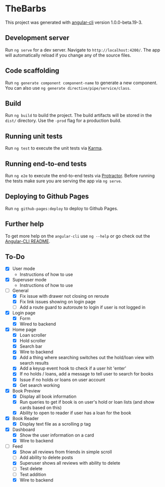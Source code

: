 # TheBarbs

This project was generated with [angular-cli](https://github.com/angular/angular-cli) version 1.0.0-beta.19-3.

## Development server

Run `ng serve` for a dev server. Navigate to `http://localhost:4200/`. The app will automatically reload if you change any of the source files.

## Code scaffolding

Run `ng generate component component-name` to generate a new component. You can also use `ng generate directive/pipe/service/class`.

## Build

Run `ng build` to build the project. The build artifacts will be stored in the `dist/` directory. Use the `-prod` flag for a production build.

## Running unit tests

Run `ng test` to execute the unit tests via [Karma](https://karma-runner.github.io).

## Running end-to-end tests

Run `ng e2e` to execute the end-to-end tests via [Protractor](http://www.protractortest.org/).
Before running the tests make sure you are serving the app via `ng serve`.

## Deploying to Github Pages

Run `ng github-pages:deploy` to deploy to Github Pages.

## Further help

To get more help on the `angular-cli` use `ng --help` or go check out the [Angular-CLI README](https://github.com/angular/angular-cli/blob/master/README.md).

## To-Do 
- [x] User mode
  - Instructions of how to use
- [x] Superuser mode
  - Instructions of how to use
- [ ] General
  - [x] Fix issue with drawer not closing on reroute
  - [x] Fix link issues showing on login page
  - [ ] Add a route guard to autoroute to login if user is not logged in
- [x] Login page
  - [x] Form
  - [x] Wired to backend
- [x] Home page
  - [x] Loan scroller
  - [x] Hold scroller
  - [x] Search bar
  - [x] Wire to backend
  - [x] Add a thing where searching switches out the hold/loan view with search results
  - [x] Add a keyup event hook to check if a user hit 'enter'
  - [x] If no holds / loans, add a message to tell user to search for books
  - [x] Issue if no holds or loans on user account
  - [x] Get search working
- [x] Book Preview
  - [x] Display all book information
  - [x] Run queries to get if book is on user's hold or loan lists (and show cards based on this)
  - [x] Ability to open to reader if user has a loan for the book
- [x] Book Reader
  - [x] Display text file as a scrolling p tag
- [x] Dashboard
  - [x] Show the user information on a card
  - [x] Wire to backend
- [ ] Feed
  - [x] Show all reviews from friends in simple scroll
  - [ ] Add ability to delete posts
  - [x] Superuser shows all reviews with ability to delete
  - [ ] Test delete
  - [ ] Test addition
  - [x] Wire to backend
